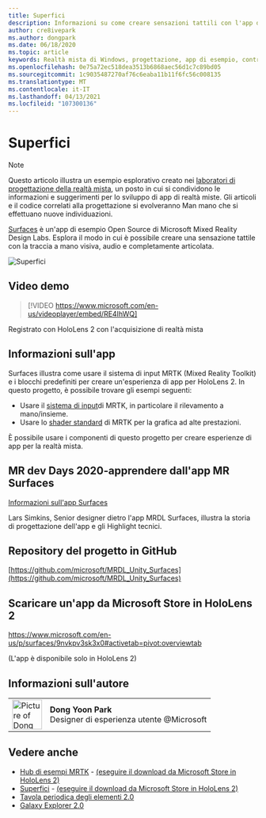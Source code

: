 ```yaml
---
title: Superfici
description: Informazioni su come creare sensazioni tattili con l'app di esempio relativa a oggetti visivi, audio e con rilevamento manuale.
author: cre8ivepark
ms.author: dongpark
ms.date: 06/18/2020
ms.topic: article
keywords: Realtà mista di Windows, progettazione, app di esempio, controlli, MRTK, Toolkit per realtà mista, Unity, app di esempio, app di esempio, open source, Microsoft Store, HoloLens, auricolare per realtà mista, auricolare di realtà mista di Windows, auricolare della realtà virtuale
ms.openlocfilehash: 0e75a72ec518dea3513b6868aec56d1c7c89bd05
ms.sourcegitcommit: 1c9035487270af76c6eaba11b11f6fc56c008135
ms.translationtype: MT
ms.contentlocale: it-IT
ms.lasthandoff: 04/13/2021
ms.locfileid: "107300136"
---
```

# <a name="surfaces"></a>Superfici

>[!NOTE]
>Questo articolo illustra un esempio esplorativo creato nei [laboratori di progettazione della realtà mista](https://github.com/Microsoft/MRDesignLabs_Unity), un posto in cui si condividono le informazioni e suggerimenti per lo sviluppo di app di realtà miste. Gli articoli e il codice correlati alla progettazione si evolveranno Man mano che si effettuano nuove individuazioni.

[Surfaces](https://github.com/microsoft/MRDL_Unity_Surfaces)  è un'app di esempio Open Source di Microsoft Mixed Reality Design Labs. Esplora il modo in cui è possibile creare una sensazione tattile con la traccia a mano visiva, audio e completamente articolata.

![Superfici](images/MRDL_Surfaces_1.jpg)

## <a name="demo-video"></a>Video demo 

> [!VIDEO https://www.microsoft.com/en-us/videoplayer/embed/RE4IhWQ]

Registrato con HoloLens 2 con l'acquisizione di realtà mista

## <a name="about-the-app"></a>Informazioni sull'app

Surfaces illustra come usare il sistema di input MRTK (Mixed Reality Toolkit) e i blocchi predefiniti per creare un'esperienza di app per HoloLens 2. In questo progetto, è possibile trovare gli esempi seguenti:

- Usare il [sistema di input](https://docs.microsoft.com/windows/mixed-reality/mrtk-unity/features/input/overview)di MRTK, in particolare il rilevamento a mano/insieme.
- Usare lo [shader standard](https://docs.microsoft.com/windows/mixed-reality/mrtk-unity/features/rendering/mrtk-standard-shader) di MRTK per la grafica ad alte prestazioni.

È possibile usare i componenti di questo progetto per creare esperienze di app per la realtà mista.

## <a name="mr-dev-days-2020---learnings-from-the-mr-surfaces-app"></a>MR dev Days 2020-apprendere dall'app MR Surfaces

[Informazioni sull'app Surfaces](https://channel9.msdn.com/Shows/Docs-Mixed-Reality/Learnings-from-the-MR-Surfaces-App)

Lars Simkins, Senior designer dietro l'app MRDL Surfaces, illustra la storia di progettazione dell'app e gli Highlight tecnici.

## <a name="project-repository-on-github"></a>Repository del progetto in GitHub

[https://github.com/microsoft/MRDL_Unity_Surfaces](https://github.com/microsoft/MRDL_Unity_Surfaces)

## <a name="download-app-from-microsoft-store-in-hololens-2"></a>Scaricare un'app da Microsoft Store in HoloLens 2

https://www.microsoft.com/en-us/p/surfaces/9nvkpv3sk3x0#activetab=pivot:overviewtab

(L'app è disponibile solo in HoloLens 2)

## <a name="about-the-author"></a>Informazioni sull'autore

<table style="border-collapse:collapse" padding-left="0px">
<tr>
<td style="border-style: none" width="60px"><img alt="Picture of Dong Yoon Park" width="60" height="60" src="images/dongyoonpark.jpg"></td>
<td style="border-style: none"><b>Dong Yoon Park</b><br>Designer di esperienza utente @Microsoft</td>
</tr>
</table>

## <a name="see-also"></a>Vedere anche

* [Hub di esempi MRTK](https://docs.microsoft.com/windows/mixed-reality/mrtk-unity/features/example-scenes/example-hub) - [(eseguire il download da Microsoft Store in HoloLens 2)](https://www.microsoft.com/en-us/p/mrtk-examples-hub/9mv8c39l2sj4)
* [Superfici](sampleapp-surfaces.md) - [(eseguire il download da Microsoft Store in HoloLens 2)](https://www.microsoft.com/en-us/p/surfaces/9nvkpv3sk3x0)
* [Tavola periodica degli elementi 2.0](https://medium.com/@dongyoonpark/bringing-the-periodic-table-of-the-elements-app-to-hololens-2-with-mrtk-v2-a6e3d8362158)
* [Galaxy Explorer 2.0](galaxy-explorer-update.md)
